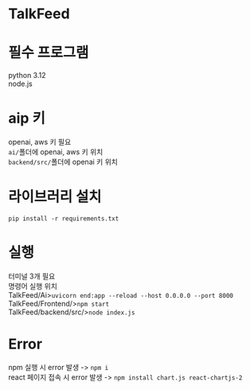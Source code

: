 # TalkFeed

# 필수 프로그램
python 3.12\
node.js

# aip 키
openai, aws 키 필요\
`ai/`폴더에 openai, aws 키 위치\
`backend/src/`폴더에 openai 키 위치


# 라이브러리 설치
`pip install -r requirements.txt`


# 실행
터미널 3개 필요\
명령어 실행 위치\
TalkFeed/Ai>`uvicorn end:app --reload --host 0.0.0.0 --port 8000`\
TalkFeed/Frontend/>`npm start`\
TalkFeed/backend/src/>`node index.js`

# Error
npm 실행 시 error 발생 -> `npm i`\
react 페이지 접속 시 error 발생 -> `npm install chart.js react-chartjs-2`

